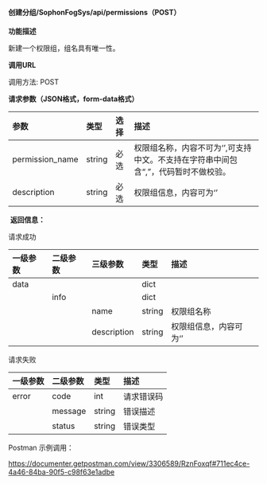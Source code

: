 #### 创建分组/SophonFogSys/api/permissions（POST）

**功能描述**

新建一个权限组，组名具有唯一性。

**调用URL**

调用方法: POST

**请求参数（JSON格式，form-data格式）**

| 参数            | 类型   | 选择 | 描述                                                         |
| :-------------- | :----- | :--- | :----------------------------------------------------------- |
| permission_name | string | 必选 | 权限组名称，内容不可为‘’,可支持中文。不支持在字符串中间包含“,”，代码暂时不做校验。 |
| description     | string | 必选 | 权限组信息，内容可为‘’                                       |

​        **返回信息：**

请求成功

| 一级参数 | 二级参数 | 三级参数    | 类型   | 描述                   |
| :------- | :------- | :---------- | :----- | :--------------------- |
| data     |          |             | dict   |                        |
|          | info     |             | dict   |                        |
|          |          | name        | string | 权限组名称             |
|          |          | description | string | 权限组信息，内容可为‘’ |

请求失败

| 一级参数 | 二级参数 | 类型   | 描述       |
| :------- | :------- | :----- | :--------- |
| error    | code     | int    | 请求错误码 |
|          | message  | string | 错误描述   |
|          | status   | string | 错误类型   |

Postman 示例调用：

https://documenter.getpostman.com/view/3306589/RznFoxqf#711ec4ce-4a46-84ba-90f5-c98f63e1adbe